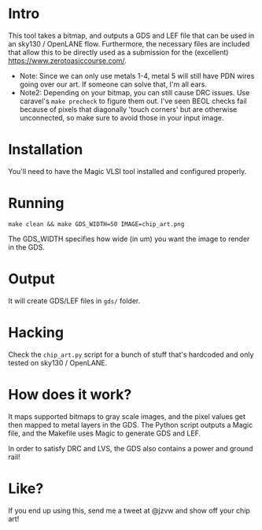 # Intro
This tool takes a bitmap, and outputs a GDS and LEF file that can be used in an sky130 / OpenLANE flow. Furthermore, the necessary files are included that allow this to be directly used as a submission for the (excellent) https://www.zerotoasiccourse.com/.

- Note: Since we can only use metals 1-4, metal 5 will still have PDN wires going over our art. If someone can solve that, I'm all ears.
- Note2: Depending on your bitmap, you can still cause DRC issues. Use caravel's `make precheck` to figure them out. I've seen BEOL checks fail because of  pixels that diagonally 'touch corners' but are otherwise unconnected, so make sure to avoid those in your input image.

# Installation
You'll need to have the Magic VLSI tool installed and configured properly.

# Running
`make clean && make GDS_WIDTH=50 IMAGE=chip_art.png`

The GDS_WIDTH specifies how wide (in um) you want the image to render in the GDS. 

# Output
It will create GDS/LEF files in `gds/` folder. 

# Hacking
Check the `chip_art.py` script for a bunch of stuff that's hardcoded and only tested on sky130 / OpenLANE.

# How does it work?
It maps supported bitmaps to gray scale images, and the pixel values get then mapped to metal layers in the GDS. The Python script outputs a Magic file, and the Makefile uses Magic to generate GDS and LEF. 

In order to satisfy DRC and LVS, the GDS also contains a power and ground rail!

# Like?
If you end up using this, send me a tweet at @jzvw and show off your chip art!
